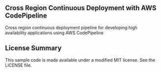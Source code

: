 ## Cross Region Continuous Deployment with AWS CodePipeline

Cross region continuous deployment pipeline for developing high availability applications using AWS CodePipeline

## License Summary

This sample code is made available under a modified MIT license. See the LICENSE file.
